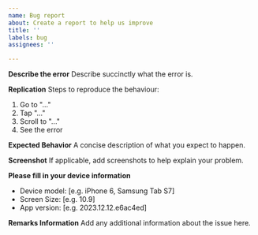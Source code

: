 ```yaml
---
name: Bug report
about: Create a report to help us improve
title: ''
labels: bug
assignees: ''

---
```


**Describe the error**
Describe succinctly what the error is.

**Replication**
Steps to reproduce the behaviour:
1. Go to "..."
2. Tap "..."
3. Scroll to "..."
4. See the error

**Expected Behavior**
A concise description of what you expect to happen.

**Screenshot**
If applicable, add screenshots to help explain your problem.

**Please fill in your device information**
 - Device model: [e.g. iPhone 6, Samsung Tab S7]
 - Screen Size: [e.g. 10.9]
 - App version: [e.g. 2023.12.12.e6ac4ed]

**Remarks Information**
Add any additional information about the issue here.
